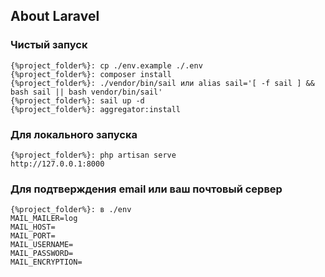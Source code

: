 ## About Laravel

### Чистый запуск
```
{%project_folder%}: cp ./env.example ./.env
{%project_folder%}: composer install
{%project_folder%}: ./vendor/bin/sail или alias sail='[ -f sail ] && bash sail || bash vendor/bin/sail'
{%project_folder%}: sail up -d
{%project_folder%}: aggregator:install
```

### Для локального запуска
```
{%project_folder%}: php artisan serve
http://127.0.0.1:8000
```
### Для подтверждения email или ваш почтовый сервер
```
{%project_folder%}: в ./env 
MAIL_MAILER=log
MAIL_HOST=
MAIL_PORT=
MAIL_USERNAME=
MAIL_PASSWORD=
MAIL_ENCRYPTION=
```
